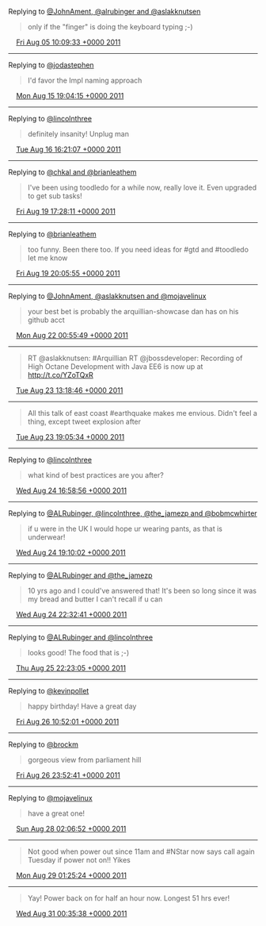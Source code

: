 Replying to [@JohnAment, @alrubinger and @aslakknutsen](https://twitter.com/JohnAment/status/99419450947805184)

> only if the "finger" is doing the keyboard typing ;-)

<img src="/images/twitter/media/tweet.ico" width="12" /> [Fri Aug 05 10:09:33 +0000 2011](https://twitter.com/kenfinnigan/status/99421778463571968)

----

Replying to [@jodastephen](https://twitter.com/jodastephen/status/103146632417255424)

> I'd favor the Impl naming approach

<img src="/images/twitter/media/tweet.ico" width="12" /> [Mon Aug 15 19:04:15 +0000 2011](https://twitter.com/kenfinnigan/status/103180218885345280)

----

Replying to [@lincolnthree](https://twitter.com/lincolnthree/status/103498055764025344)

> definitely insanity! Unplug man

<img src="/images/twitter/media/tweet.ico" width="12" /> [Tue Aug 16 16:21:07 +0000 2011](https://twitter.com/kenfinnigan/status/103501552291037185)

----

Replying to [@chkal and @brianleathem](https://twitter.com/chkal/status/104597986541178881)

> I've been using toodledo for a while now, really love it. Even upgraded to get sub tasks!

<img src="/images/twitter/media/tweet.ico" width="12" /> [Fri Aug 19 17:28:11 +0000 2011](https://twitter.com/kenfinnigan/status/104605593666453505)

----

Replying to [@brianleathem](https://twitter.com/brianleathem/status/104640355034607616)

> too funny. Been there too. If you need ideas for #gtd and #toodledo let me know

<img src="/images/twitter/media/tweet.ico" width="12" /> [Fri Aug 19 20:05:55 +0000 2011](https://twitter.com/kenfinnigan/status/104645289767477248)

----

Replying to [@JohnAment, @aslakknutsen and @mojavelinux](https://twitter.com/JohnAment/status/105433384532193280)

> your best bet is probably the arquillian-showcase dan has on his github acct

<img src="/images/twitter/media/tweet.ico" width="12" /> [Mon Aug 22 00:55:49 +0000 2011](https://twitter.com/kenfinnigan/status/105443021289566209)

----

> RT @aslakknutsen: #Arquillian RT @jbossdeveloper: Recording of High Octane Development with Java EE6 is now up at http://t.co/YZoTQxR

<img src="/images/twitter/media/tweet.ico" width="12" /> [Tue Aug 23 13:18:46 +0000 2011](https://twitter.com/kenfinnigan/status/105992378371948544)

----

> All this talk of east coast #earthquake makes me envious. Didn't feel a thing, except tweet explosion after

<img src="/images/twitter/media/tweet.ico" width="12" /> [Tue Aug 23 19:05:34 +0000 2011](https://twitter.com/kenfinnigan/status/106079649947336704)

----

Replying to [@lincolnthree](https://twitter.com/lincolnthree/status/106400048425861121)

> what kind of best practices are you after?

<img src="/images/twitter/media/tweet.ico" width="12" /> [Wed Aug 24 16:58:56 +0000 2011](https://twitter.com/kenfinnigan/status/106410169684070401)

----

Replying to [@ALRubinger, @lincolnthree, @the_jamezp and @bobmcwhirter](https://twitter.com/ALRubinger/status/106434741087121408)

> if u were in the UK I would hope ur wearing pants, as that is underwear!

<img src="/images/twitter/media/tweet.ico" width="12" /> [Wed Aug 24 19:10:02 +0000 2011](https://twitter.com/kenfinnigan/status/106443164889522179)

----

Replying to [@ALRubinger and @the_jamezp](https://twitter.com/ALRubinger/status/106478809141874689)

> 10 yrs ago and I could've answered that! It's been so long since it was my bread and butter I can't recall if u can

<img src="/images/twitter/media/tweet.ico" width="12" /> [Wed Aug 24 22:32:41 +0000 2011](https://twitter.com/kenfinnigan/status/106494163352166400)

----

Replying to [@ALRubinger and @lincolnthree](https://twitter.com/ALRubinger/status/106804636832378880)

> looks good! The food that is ;-)

<img src="/images/twitter/media/tweet.ico" width="12" /> [Thu Aug 25 22:23:05 +0000 2011](https://twitter.com/kenfinnigan/status/106854133046325248)

----

Replying to [@kevinpollet](https://twitter.com/kevinpollet/status/106969392042082304)

> happy birthday! Have a great day

<img src="/images/twitter/media/tweet.ico" width="12" /> [Fri Aug 26 10:52:01 +0000 2011](https://twitter.com/kenfinnigan/status/107042611243646978)

----

Replying to [@brockm](https://twitter.com/brockm/status/107221552185081856)

> gorgeous view from parliament hill

<img src="/images/twitter/media/tweet.ico" width="12" /> [Fri Aug 26 23:52:41 +0000 2011](https://twitter.com/kenfinnigan/status/107239068756213760)

----

Replying to [@mojavelinux](https://twitter.com/mojavelinux/status/107627004584673280)

> have a great one!

<img src="/images/twitter/media/tweet.ico" width="12" /> [Sun Aug 28 02:06:52 +0000 2011](https://twitter.com/kenfinnigan/status/107635226599108608)

----

> Not good when power out since 11am and #NStar now says call again Tuesday if power not on!! Yikes

<img src="/images/twitter/media/tweet.ico" width="12" /> [Mon Aug 29 01:25:24 +0000 2011](https://twitter.com/kenfinnigan/status/107987180042993665)

----

> Yay! Power back on for half an hour now. Longest 51 hrs ever!

<img src="/images/twitter/media/tweet.ico" width="12" /> [Wed Aug 31 00:35:38 +0000 2011](https://twitter.com/kenfinnigan/status/108699432131891200)